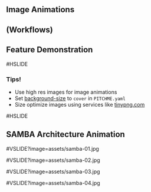## Image Animations
## (Workflows)
## Feature Demonstration

#HSLIDE

### Tips!

- Use high res images for image animations
- Set [background-size](https://github.com/gitpitch/gitpitch/wiki/Background-Setting#background-image-scaling) to `cover` in `PITCHME.yaml`
- Size optimize images using services like [tinypng.com](tinypng.com)

#HSLIDE

## SAMBA Architecture Animation

#VSLIDE?image=assets/samba-01.jpg
<!-- .slide: data-background-transition="none" -->
#VSLIDE?image=assets/samba-02.jpg
<!-- .slide: data-background-transition="none" -->
#VSLIDE?image=assets/samba-03.jpg
<!-- .slide: data-background-transition="none" -->
#VSLIDE?image=assets/samba-04.jpg
<!-- .slide: data-background-transition="none" -->
